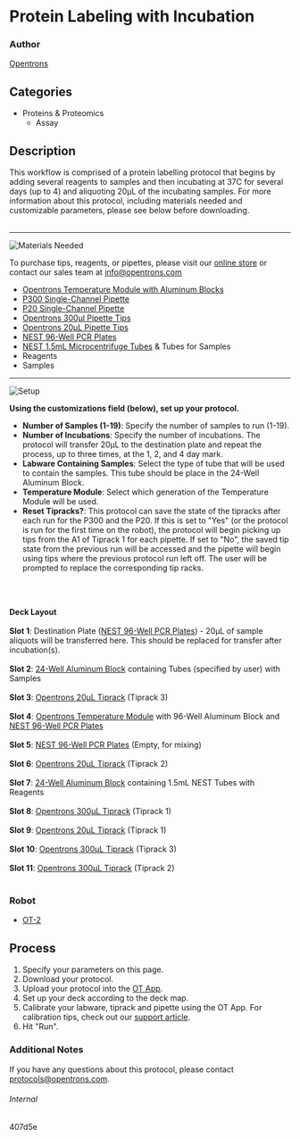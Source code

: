 # Protein  Labeling with Incubation

### Author
[Opentrons](http://www.opentrons.com/)



## Categories
* Proteins & Proteomics
    * Assay

## Description
This workflow is comprised of a protein labelling protocol that begins by adding several reagents to samples and then incubating at 37C for several days (up to 4) and aliquoting 20µL of the incubating samples. For more information about this protocol, including materials needed and customizable parameters, please see below before downloading.</br>
</br>

---
![Materials Needed](https://s3.amazonaws.com/opentrons-protocol-library-website/custom-README-images/001-General+Headings/materials.png)

To purchase tips, reagents, or pipettes, please visit our [online store](https://shop.opentrons.com/) or contact our sales team at [info@opentrons.com](mailto:info@opentrons.com)

* [Opentrons Temperature Module with Aluminum Blocks](https://shop.opentrons.com/collections/hardware-modules/products/tempdeck)
* [P300 Single-Channel Pipette](https://shop.opentrons.com/collections/ot-2-pipettes/products/single-channel-electronic-pipette)
* [P20 Single-Channel Pipette](https://shop.opentrons.com/collections/ot-2-pipettes/products/single-channel-electronic-pipette)
* [Opentrons 300µl Pipette Tips](https://shop.opentrons.com/collections/opentrons-tips/products/opentrons-300ul-tips)
* [Opentrons 20µL Pipette Tips](https://shop.opentrons.com/collections/opentrons-tips/products/opentrons-10ul-tips)
* [NEST 96-Well PCR Plates](https://shop.opentrons.com/collections/verified-labware/products/nest-0-1-ml-96-well-pcr-plate-full-skirt)
* [NEST 1.5mL Microcentrifuge Tubes](https://shop.opentrons.com/collections/verified-consumables/products/nest-microcentrifuge-tubes) & Tubes for Samples
* Reagents
* Samples


---
![Setup](https://s3.amazonaws.com/opentrons-protocol-library-website/custom-README-images/001-General+Headings/Setup.png)

**Using the customizations field (below), set up your protocol.**
* **Number of Samples (1-19)**: Specify the number of samples to run (1-19).
* **Number of Incubations**: Specify the number of incubations. The protocol will transfer 20µL to the destination plate and repeat the process, up to three times, at the 1, 2, and 4 day mark.
* **Labware Containing Samples**: Select the type of tube that will be used to contain the samples. This tube should be place in the 24-Well Aluminum Block.
* **Temperature Module**: Select which generation of the Temperature Module will be used.
* **Reset Tipracks?**: This protocol can save the state of the tipracks after each run for the P300 and the P20. If this is set to "Yes" (or the protocol is run for the first time on the robot), the protocol will begin picking up tips from the A1 of Tiprack 1 for each pipette. If set to "No", the saved tip state from the previous run will be accessed and the pipette will begin using tips where the previous protocol run left off. The user will be prompted to replace the corresponding tip racks.
</br>
</br>

**Deck Layout**</br>
</br>
**Slot 1**: Destination Plate ([NEST 96-Well PCR Plates](https://shop.opentrons.com/collections/verified-labware/products/nest-0-1-ml-96-well-pcr-plate-full-skirt)) - 20µL of sample aliquots will be transferred here. This should be replaced for transfer after incubation(s).</br>
</br>
**Slot 2**: [24-Well Aluminum Block](https://shop.opentrons.com/collections/hardware-modules/products/aluminum-block-set) containing Tubes (specified by user) with Samples</br>
</br>
**Slot 3**: [Opentrons 20µL Tiprack](https://shop.opentrons.com/collections/opentrons-tips/products/opentrons-10ul-tips) (Tiprack 3)</br>
</br>
**Slot 4**: [Opentrons Temperature Module](https://shop.opentrons.com/collections/hardware-modules/products/tempdeck) with 96-Well Aluminum Block and [NEST 96-Well PCR Plates](https://shop.opentrons.com/collections/verified-labware/products/nest-0-1-ml-96-well-pcr-plate-full-skirt)</br>
</br>
**Slot 5**: [NEST 96-Well PCR Plates](https://shop.opentrons.com/collections/verified-labware/products/nest-0-1-ml-96-well-pcr-plate-full-skirt) (Empty, for mixing)</br>
</br>
**Slot 6**: [Opentrons 20µL Tiprack](https://shop.opentrons.com/collections/opentrons-tips/products/opentrons-10ul-tips) (Tiprack 2)</br>
</br>
**Slot 7**: [24-Well Aluminum Block](https://shop.opentrons.com/collections/hardware-modules/products/aluminum-block-set) containing 1.5mL NEST Tubes with Reagents</br>
</br>
**Slot 8**: [Opentrons 300µL Tiprack](https://shop.opentrons.com/collections/opentrons-tips/products/opentrons-300ul-tips) (Tiprack 1)</br>
</br>
**Slot 9**: [Opentrons 20µL Tiprack](https://shop.opentrons.com/collections/opentrons-tips/products/opentrons-10ul-tips) (Tiprack 1)</br>
</br>
**Slot 10**: [Opentrons 300µL Tiprack](https://shop.opentrons.com/collections/opentrons-tips/products/opentrons-300ul-tips) (Tiprack 3)</br>
</br>
**Slot 11**: [Opentrons 300µL Tiprack](https://shop.opentrons.com/collections/opentrons-tips/products/opentrons-300ul-tips) (Tiprack 2)</br>
</br>

### Robot
* [OT-2](https://opentrons.com/ot-2)

## Process
1. Specify your parameters on this page.
2. Download your protocol.
3. Upload your protocol into the [OT App](https://opentrons.com/ot-app).
4. Set up your deck according to the deck map.
5. Calibrate your labware, tiprack and pipette using the OT App. For calibration tips, check out our [support article](https://support.opentrons.com/ot-2/getting-started-software-setup/deck-calibration).
6. Hit "Run".

### Additional Notes
If you have any questions about this protocol, please contact protocols@opentrons.com.

###### Internal
407d5e
